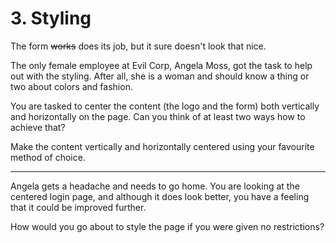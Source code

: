 # 3. Styling
The form ~~works~~ does its job, but it sure doesn't look that nice.

The only female employee at Evil Corp, Angela Moss, got the task to help out with the styling. 
After all, she is a woman and should know a thing or two about colors and fashion.

You are tasked to center the content (the logo and the form) both vertically and horizontally on the page.
Can you think of at least two ways how to achieve that?

Make the content vertically and horizontally centered using your favourite method of choice. 

---

Angela gets a headache and needs to go home. You are looking at the centered login page, 
and although it does look better, you have a feeling that it could be improved further.

How would you go about to style the page if you were given no restrictions?
